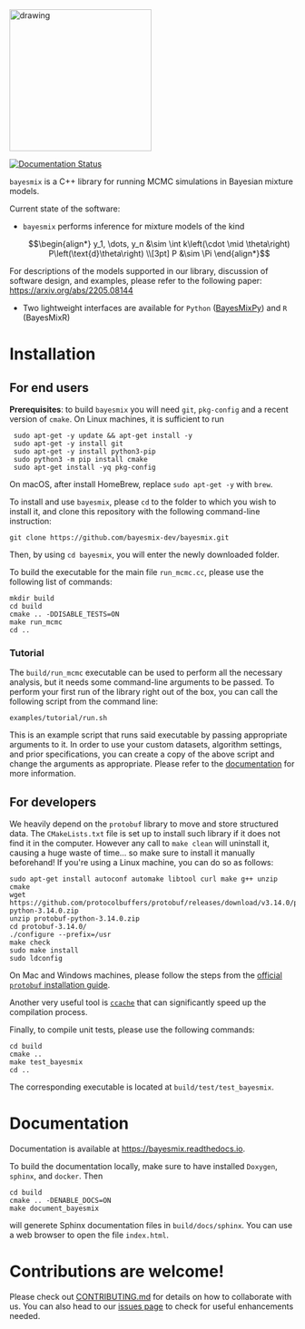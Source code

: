 <img src="resources/logo_full.svg" alt="drawing" width="250"/>

[![Documentation Status](https://readthedocs.org/projects/bayesmix/badge/?version=latest)](https://bayesmix.readthedocs.io/en/latest/?badge=latest)

`bayesmix` is a C++ library for running MCMC simulations in Bayesian mixture models.

Current state of the software:

- `bayesmix` performs inference for mixture models of the kind
  ``` math
  \begin{align*}
   y_1, \dots, y_n &\sim \int k\left(\cdot \mid \theta\right) P\left(\text{d}\theta\right) \\[3pt]
   P &\sim \Pi
  \end{align*}
  ```
<!---
<img src="https://latex.codecogs.com/svg.image?\begin{align*}y_1,\dots,y_n&space;&\sim&space;\int&space;k(\cdot&space;\mid&space;\theta)P(\mathrm{d}\theta)\\P&space;&\sim&space;\Pi\end{align*}&space;" title="\begin{align*}y_1,\dots,y_n &\sim \int k(\cdot \mid \theta)P(\mathrm{d}\theta)\\P &\sim \Pi\end{align*} " />
-->

<!---
<a href="https://www.codecogs.com/eqnedit.php?latex=y_1,&space;\ldots,&space;y_n&space;\sim&space;\int&space;k(\cdot&space;\mid&space;\theta)&space;P(d\theta)" target="_blank"><img src="https://latex.codecogs.com/gif.latex?y_1,&space;\ldots,&space;y_n&space;\sim&space;\int&space;k(\cdot&space;\mid&space;\theta)&space;P(d\theta)" title="y_1, \ldots, y_n \sim \int k(\cdot \mid \theta) \Pi(d\theta)" /></a>

<a href="https://www.codecogs.com/eqnedit.php?latex=P&space;\sim&space;\Pi" target="_blank"><img src="https://latex.codecogs.com/gif.latex?P&space;\sim&space;\Pi" title="\Pi \sim P" /></a>
-->

For descriptions of the models supported in our library, discussion of software design, and examples, please refer to the following paper: https://arxiv.org/abs/2205.08144

- Two lightweight interfaces are available for `Python` ([BayesMixPy](https://github.com/bayesmix-dev/bayesmix/tree/master/python#readme)) and `R` (BayesMixR)
<!-- Add link after merge !!! -->

# Installation

## For end users

**Prerequisites**: to build `bayesmix` you will need `git`, `pkg-config` and a recent version of `cmake`.
On Linux machines, it is sufficient to run

```shell
 sudo apt-get -y update && apt-get install -y
 sudo apt-get -y install git
 sudo apt-get -y install python3-pip
 sudo python3 -m pip install cmake
 sudo apt-get install -yq pkg-config
```

On macOS, after install HomeBrew, replace `sudo apt-get -y` with `brew`.

To install and use `bayesmix`, please `cd` to the folder to which you wish to install it, and clone this repository with the following command-line instruction:

```shell
git clone https://github.com/bayesmix-dev/bayesmix.git
```

Then, by using `cd bayesmix`, you will enter the newly downloaded folder.

To build the executable for the main file `run_mcmc.cc`, please use the following list of commands:

```shell
mkdir build
cd build
cmake .. -DDISABLE_TESTS=ON
make run_mcmc
cd ..
```

### Tutorial

The `build/run_mcmc` executable can be used to perform all the necessary analysis, but it needs some command-line arguments to be passed.
To perform your first run of the library right out of the box, you can call the following script from the command line:

```shell
examples/tutorial/run.sh
```

This is an example script that runs said executable by passing appropriate arguments to it.
In order to use your custom datasets, algorithm settings, and prior specifications, you can create a copy of the above script and change the arguments as appropriate.
Please refer to the [documentation](#Documentation) for more information.

## For developers

We heavily depend on the `protobuf` library to move and store structured data.
The `CMakeLists.txt` file is set up to install such library if it does not find it in the computer.
However any call to `make clean` will uninstall it, causing a huge waste of time... so make sure to install it manually beforehand!
If you're using a Linux machine, you can do so as follows:

```shell
sudo apt-get install autoconf automake libtool curl make g++ unzip cmake
wget https://github.com/protocolbuffers/protobuf/releases/download/v3.14.0/protobuf-python-3.14.0.zip
unzip protobuf-python-3.14.0.zip
cd protobuf-3.14.0/
./configure --prefix=/usr
make check
sudo make install
sudo ldconfig
```

On Mac and Windows machines, please follow the steps from the [official `protobuf` installation guide](https://github.com/protocolbuffers/protobuf/blob/master/src/README.md).

Another very useful tool is [`ccache`](https://ccache.dev) that can significantly speed up the compilation process.

Finally, to compile unit tests, please use the following commands:

```shell
cd build
cmake ..
make test_bayesmix
cd ..
```

The corresponding executable is located at `build/test/test_bayesmix`.

# Documentation

Documentation is available at https://bayesmix.readthedocs.io.

To build the documentation locally, make sure to have installed `Doxygen`, `sphinx`, and `docker`. Then

```shell
cd build
cmake .. -DENABLE_DOCS=ON
make document_bayesmix
```

will generete Sphinx documentation files in `build/docs/sphinx`. You can use a web browser to open the file `index.html`.

# Contributions are welcome!

Please check out [CONTRIBUTING.md](CONTRIBUTING.md) for details on how to collaborate with us.
You can also head to our [issues page](https://github.com/bayesmix-dev/bayesmix/issues) to check for useful enhancements needed.
